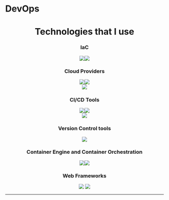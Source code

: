 
<h1> DevOps </h1>

<h1 align='center'> Technologies that I use </h1>
<h3 align='center'>IaC</h3>
<div align='center'>
<p><img src=https://img.shields.io/badge/Ansible-FF0000?logo=ansible&logoColor=white&style=for-the-badge><img src=https://img.shields.io/badge/Terraform-FF00FF?logo=terraform&logoColor=white&style=for-the-badge></p>
</div>
<h3 align='center'>Cloud Providers</h3>
<div align='center'>
  <p><img src=https://img.shields.io/badge/AWS-FF6500?logo=amazon&logoColor=white&style=for-the-badge><img src=https://img.shields.io/badge/Google%20Cloud%20Platform-1500FF?logo=google&logoColor=white&style=for-the-badge><br>
  <img src=https://img.shields.io/badge/OpenStack-FF0000?logo=openstack&logoColor=white&style=for-the-badge></p>
</div>
<h3 align='center'>CI/CD Tools</h3>
<div align='center'>
  <p><img src=https://img.shields.io/badge/Github-Actions-0FF50F?logo=githubactions&logoColor=white&style=for-the-badge><img src=https://img.shields.io/badge/Jenkins-FF0000?logo=Jenkins&logoColor=white&style=for-the-badge><br>
  <img src=https://img.shields.io/badge/GitlabCI-FF7500?logo=gitlab&logoColor=white&style=for-the-badge></p>
</div>
<h3 align='center'> Version Control tools</h3>
<div align='center'>
  <p><img src=https://img.shields.io/badge/Git-FF4F00?logo=git&logoColor=white&style=for-the-badge></p>
</div>
<h3 align='center'>Container Engine and Container Orchestration</h3>
<div align='center'>
  <p><img src=https://img.shields.io/badge/Docker-00FFFF?logo=Docker&logoColor=white&style=for-the-badge><img src=https://img.shields.io/badge/Kubernetes-0000FF?logo=kubernetes&logoColor=white&style=for-the-badge></p>
</div>
<h3 align='center'>Web Frameworks </h3>
<div align='center'>
  <p><img src=https://img.shields.io/badge/Laravel-FF5F00?logo=Laravel&logoColor=white&style=for-the-badge>
      <img src="https://img.shields.io/badge/Express-00F0FF?logo=Express&logoColor=white&style=for-the-badge"></p>
</div>
<hr>






